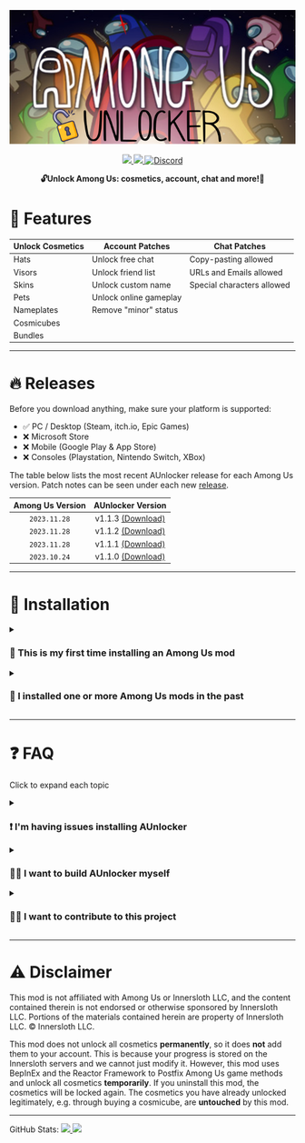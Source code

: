 <p align="center">
  <img src="./icon.png">
</p>

<p align="center">
  <a href="https://www.gnu.org/licenses/gpl-3.0.html">
    <img src="https://img.shields.io/badge/license-GPL-yellow.svg?style=plastic&logo=GNU&label=License">
  </a>
  <a href="https://github.com/astra1dev/AUnlocker/actions/workflows/main.yml">
    <img src="https://github.com/astra1dev/AUnlocker/actions/workflows/main.yml/badge.svg?event=push&style=plastic">
  </a>
  <a href="https://discord.gg/VXWgMKwXeQ">
    <img src="https://img.shields.io/badge/Join%20us%20on-Discord-blue?style=plastic&logo=discord" alt="Discord">
  </a>
</p>

<p align="center">
<b>🔓Unlock Among Us: cosmetics, account, chat and more!🎉</b>


# 🎉 Features

| Unlock Cosmetics | Account Patches        | Chat Patches                 | 
|------------------|------------------------|------------------------------|
| Hats             | Unlock free chat       | Copy-pasting allowed         |
| Visors           | Unlock friend list     | URLs and Emails allowed      |
| Skins            | Unlock custom name     | Special characters allowed   |
| Pets             | Unlock online gameplay | 
| Nameplates       | Remove "minor" status  | 
| Cosmicubes       |                        |
| Bundles          |                        |

<hr>

# 🔥 Releases
Before you download anything, make sure your platform is supported:
- ✅ PC / Desktop (Steam, itch.io, Epic Games)
- ❌ Microsoft Store
- ❌ Mobile (Google Play & App Store)
- ❌ Consoles (Playstation, Nintendo Switch, XBox)


The table below lists the most recent AUnlocker release for each Among Us version. Patch notes can be seen under each new [release](https://github.com/astra1dev/AUnlocker/releases).

| Among Us Version | AUnlocker Version |
|:-:|:-:|
| `2023.11.28`       | v1.1.3 [(Download)](https://github.com/astra1dev/AUnlocker/releases/tag/v1.1.3)
| `2023.11.28`       | v1.1.2 [(Download)](https://github.com/astra1dev/AUnlocker/releases/tag/v1.1.2) |
| `2023.11.28`       | v1.1.1 [(Download)](https://github.com/astra1dev/AUnlocker/releases/tag/v1.1.1) |
| `2023.10.24`       | v1.1.0 [(Download)](https://github.com/astra1dev/AUnlocker/releases/tag/v1.1.0) |


<hr>

# 💾 Installation
<details>
  <summary><h3>👶 This is my first time installing an Among Us mod</h3></summary>

## Windows
- Download `AUnlocker_v*.zip` from the latest release found [here](https://github.com/astra1dev/AUnlocker/releases).

- Extract the contents of the zip into your Among Us folder.

   
- Launch Among Us. The first launch will take **MUCH** longer, so don't worry if you have to wait a few minutes.

## Linux
Check out [this guide](https://docs.bepinex.dev/articles/advanced/proton_wine.html) and [this guide](https://docs.bepinex.dev/master/articles/advanced/steam_interop.html) to get BepInEx (framework AUnlocker is build upon) working. Then follow the steps for Windows.
  
</details>


<details>

  <summary><h3>👴 I installed one or more Among Us mods in the past</h3></summary>

- You should see a folder called `BepInEx` inside your Among Us folder. 
- Download `AUnlocker_v*.dll` from the [latest release](https://github.com/astra1dev/AUnlocker/releases), place it into `BepInEx/plugins` and launch Among Us.
</details>

<hr>

# ❓ FAQ
Click to expand each topic

<details>
  <summary><h3>❗ I'm having issues installing AUnlocker</h3></summary>

- Make sure you are running the latest Among Us version with the latest AUnlocker release
- Make sure you are extracting `AUnlocker_v*.zip` to the correct location.

  - **Steam:** Right-click AU in your library, click on `manage` and then on `browse local files`
  - **Epic Games:** Right-click AU in your library, click on `manage` and then on the little folder icon next to `Installation`
  - **Itch.io:** Open the `C:\Games\Itch Games\` folder 
- Your game folder should look like this after installation:
<img src="https://github.com/astra1dev/AUnlocker/assets/90265231/14226f03-a003-4efc-b27b-6df53fb394d6" width=410 height=240>
  
</details>

<details>
  <summary><h3>👷‍♂️ I want to build AUnlocker myself</h3></summary>

If you don't want to download the pre-compiled DLL, you can build AUnlocker from source by following these steps:
- Download the necessary files with `git clone https://github.com/astra1dev/AUnlocker`
- Run the command `dotnet build` from the AUnlocker folder (where `AUnlocker.sln` is located)
- The compiled mod dll will be located here: `AUnlocker/src/bin/Debug/net6.0/AUnlocker.dll`
</details>

<details>
  <summary><h3>👨‍💻 I want to contribute to this project</h3></summary>

General contribution:
- For bugs and feature suggestions, feel free to open a new issue [here](https://github.com/astra1dev/AUnlocker/issues/new)!
- Feel free to fork this repo and create a pull request ([how?](https://docs.github.com/en/get-started/exploring-projects-on-github/contributing-to-a-project))

Getting started modding Among Us:
- Learn C# and Unity, as well as [BepInEx](https://builds.bepinex.dev/projects/bepinex_be) and Harmony
- Take a look at the [docs](https://docs.reactor.gg) for [Reactor](https://github.com/NuclearPowered/Reactor), a modding API for Among Us. \
  Join their [discord](https://reactor.gg/discord) for the latest `Assembly-CSharp.dll` files that contain the Among Us client source code.
- Take a look at [sus.wiki](https://github.com/roobscoob/among-us-protocol) to learn more about the Among Us network protocol

</details>

<hr>

# ⚠️ Disclaimer
This mod is not affiliated with Among Us or Innersloth LLC, and the content contained therein is not endorsed or otherwise sponsored by Innersloth LLC. Portions of the materials contained herein are property of Innersloth LLC. © Innersloth LLC.

This mod does not unlock all cosmetics **permanently**, so it does **not** add them to your account. This is because your progress is stored on the Innersloth servers and we cannot just modify it. However, this mod uses BepInEx and the Reactor Framework to Postfix Among Us game methods and unlock all cosmetics **temporarily**. If you uninstall this mod, the cosmetics will be locked again. The cosmetics you have already unlocked legitimately, e.g. through buying a cosmicube, are **untouched** by this mod.

<hr>

GitHub Stats:
<a href="../../releases/latest">
    <img src="https://img.shields.io/github/release/astra1dev/AUnlocker.svg?label=version&style=plastic">
</a>
<a href="../../releases">
    <img src="https://img.shields.io/github/downloads/astra1dev/AUnlocker/total.svg?style=plastic&color=red">
</a>
